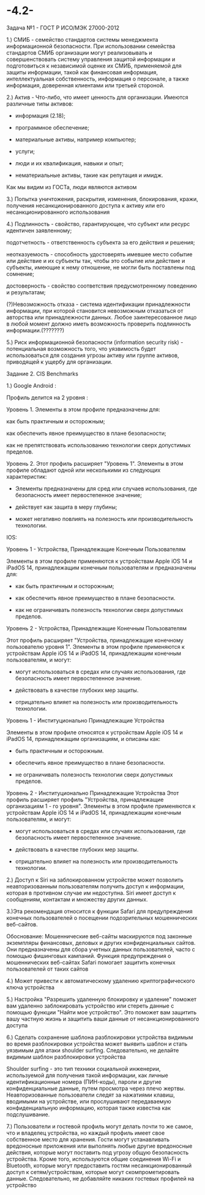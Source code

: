 # -4.2-

Задача №1 - ГОСТ Р ИСО/МЭК 27000-2012

1.) СМИБ - семейство стандартов системы менеджмента информационной безопасности. При использовании семейства стандартов СМИБ организации могут реализовывать и совершенствовать систему управления защитой информации и подготовиться к независимой оценке их СМИБ, применяемой для защиты информации, такой как финансовая информация, интеллектуальная собственность, информация о персонале, а также информация, доверенная клиентами или третьей стороной.

2.) Актив - Что-либо, что имеет ценность для организации. Имеются различные типы активов:

- информация (2.18);

- программное обеспечение;

- материальные активы, например компьютер;

- услуги;

- люди и их квалификация, навыки и опыт;

- нематериальные активы, такие как репутация и имидж.

Как мы видим из ГОСТа, люди являются активом

3.) Попытка уничтожения, раскрытия, изменения, блокирования, кражи, получения несанкционированного доступа к активу или его несанкционированного использования

4.) Подлинность - свойство, гарантирующее, что субъект или ресурс идентичен заявленному;

подотчетность - ответственность субъекта за его действия и решения;

неотказуемость - способность удостоверять имевшее место событие или действие и их субъекты так, чтобы это событие или действие и субъекты, имеющие к нему отношение, не могли быть поставлены под сомнение;

достоверность - свойство соответствия предусмотренному поведению и результатам;

(?)Невозможность отказа - система идентификации принадлежности информации, при которой становится невозможным отказаться от авторства или принадлежности данных. Любое заинтересованное лицо в любой момент должно иметь возможность проверить подлинность информации.(???????)

5.) Риск информационной безопасности (information security risk) - потенциальная возможность того, что уязвимость будет использоваться для создания угрозы активу или группе активов, приводящей к ущербу для организации.


Задание 2. CIS Benchmarks

1.) Google Android :

Профиль делится на 2 уровня :

Уровень 1.
Элементы в этом профиле предназначены для:

как быть практичным и осторожным;

как обеспечить явное преимущество в плане безопасности;

как не препятствовать использованию технологии сверх допустимых пределов.

Уровень 2.
Этот профиль расширяет "Уровень 1". Элементы в этом профиле обладают одной или несколькими из
следующих характеристик:

- Элементы предназначены для сред или случаев использования, где безопасность имеет первостепенное значение;

- действует как защита в меру глубины;

- может негативно повлиять на полезность или производительность технологии.

IOS:

Уровень 1 - Устройства, Принадлежащие Конечным Пользователям

Элементы в этом профиле применяются к устройствам Apple iOS 14 и iPadOS 14, принадлежащим конечным пользователям и предназначены для:

- как быть практичным и осторожным;

- как обеспечить явное преимущество в плане безопасности.

- как не ограничивать полезность технологии сверх допустимых пределов.

Уровень 2 - Устройства, Принадлежащие Конечным Пользователям

Этот профиль расширяет  "Устройства, принадлежащие конечному пользователю уровня 1". Элементы в этом
профиле применяются к устройствам Apple iOS 14 и iPadOS 14, принадлежащим конечным пользователям, и могут:

- могут использоваться в средах или случаях использования, где безопасность имеет первостепенное значение.

- действовать в качестве глубоких мер защиты.

- отрицательно влияет на полезность или производительность технологии.

Уровень 1 - Институционально Принадлежащие Устройства

Элементы в этом профиле относятся к устройствам Apple iOS 14 и iPadOS 14, принадлежащим
организациям, и описаны как:

- быть практичным и осторожным.

- обеспечить явное преимущество в плане безопасности.

- не ограничивать полезность технологии сверх допустимых пределов.

Уровень 2 - Институционально Принадлежащие Устройства
Этот профиль расширяет профиль "Устройства, принадлежащие организациям 1 - го уровня". Элементы в
этом профиле применяются к устройствам Apple iOS 14 и iPadOS 14, принадлежащим конечным пользователям, и могут:

- могут использоваться в средах или случаях использования, где безопасность имеет первостепенное значение.

- действовать в качестве глубоких мер защиты.

- отрицательно влияет на полезность или производительность технологии.

2.) Доступ к Siri на заблокированном устройстве может позволить неавторизованным пользователям получить доступ к информации, которая в
противном случае им недоступна. Siri имеет доступ к сообщениям, контактам и множеству
других данных.

3.)Эта рекомендация относится к функции Safari для предупреждения конечных пользователей о посещении
подозрительных мошеннических веб-сайтов.

Обоснование:
Мошеннические веб-сайты маскируются под законные экземпляры финансовых, деловых и других
конфиденциальных сайтов. Они предназначены для сбора учетных данных пользователей, часто с помощью фишинговых
кампаний. Функция предупреждения о мошеннических веб-сайтах Safari помогает защитить конечных пользователей от таких сайтов

4.) Может привести к автоматическому удалению криптографического ключа устройства

5.) Настройка "Разрешить удаленную блокировку и удаление" поможет вам удаленно заблокировать устройство или стереть
данные с помощью функции "Найти мое устройство". Это поможет вам защитить вашу частную жизнь и защитить
ваши данные от несанкционированного доступа

6.) Сделать сохранение шаблона разблокировки устройства видимым во время разблокировки устройства может выявить шаблон и стать уязвимым для атаки shoulder surfing. Следовательно, не делайте видимым шаблон разблокировки устройства

Shoulder surfing - это тип техники социальной инженерии, используемой для получения такой информации, как личные идентификационные номера (ПИН-коды), пароли и другие конфиденциальные данные, путем просмотра через плечо жертвы. Неавторизованные пользователи следят за нажатиями клавиш, вводимыми на устройстве, или прослушивают передаваемую конфиденциальную информацию, которая также известна как подслушивание.

7.) Пользователи и гостевой профиль могут делать почти то же самое, что и владелец устройства, но каждый профиль имеет свое собственное место для хранения. Гости могут устанавливать вредоносные приложения или выполнять любые другие вредоносные действия, которые могут поставить под угрозу общую безопасность устройства. Кроме того, используются общие соединения Wi-Fi и Bluetooth, которые могут предоставить гостям несанкционированный доступ к сетям/устройствам, которые могут скомпрометировать данные. Следовательно, не добавляйте никаких гостевых профилей на устройство
